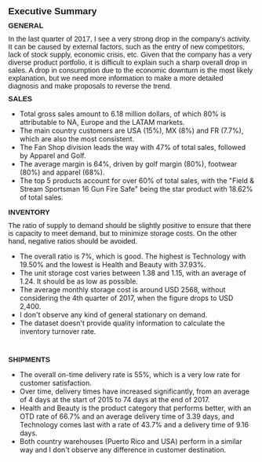 <p style='margin-top:0in;margin-right:0in;margin-bottom:8.0pt;margin-left:0in;font-size:11.0pt;font-family:"Calibri",sans-serif;'><strong><span style="font-size:19px;line-height:107%;">Executive Summary</span></strong></p>
<p style='margin-top:0in;margin-right:0in;margin-bottom:8.0pt;margin-left:0in;font-size:11.0pt;font-family:"Calibri",sans-serif;'><strong>GENERAL</strong></p>
<p style='margin-top:0in;margin-right:0in;margin-bottom:8.0pt;margin-left:0in;font-size:11.0pt;font-family:"Calibri",sans-serif;'>In the last quarter of 2017, I see a very strong drop in the company&apos;s activity. It can be caused by external factors, such as the entry of new competitors, lack of stock supply, economic crisis, etc. Given that the company has a very diverse product portfolio, it is difficult to explain such a sharp overall drop in sales. A drop in consumption due to the economic downturn is the most likely explanation, but we need more information to make a more detailed diagnosis and make proposals to reverse the trend.</p>
<p style='margin-top:0in;margin-right:0in;margin-bottom:8.0pt;margin-left:0in;font-size:11.0pt;font-family:"Calibri",sans-serif;'><strong>SALES</strong></p>
<ul class="decimal_type" style="list-style-type: disc;">
    <li>Total gross sales amount to 6.18 million dollars, of which 80% is attributable to NA, Europe and the LATAM markets.</li>
    <li>The main country customers are USA (15%), MX (8%) and FR (7.7%), which are also the most consistent.</li>
    <li>The Fan Shop division leads the way with 47% of total sales, followed by Apparel and Golf.</li>
    <li>The average margin is 64%, driven by golf margin (80%), footwear (80%) and apparel (68%).</li>
    <li>The top 5 products account for over 60% of total sales, with the &quot;Field &amp; Stream Sportsman 16 Gun Fire Safe&quot; being the star product with 18.62% of total sales.</li>
</ul>
<p style='margin-top:0in;margin-right:0in;margin-bottom:8.0pt;margin-left:0in;font-size:11.0pt;font-family:"Calibri",sans-serif;'><strong>INVENTORY</strong></p>
<p style='margin-top:0in;margin-right:0in;margin-bottom:8.0pt;margin-left:0in;font-size:11.0pt;font-family:"Calibri",sans-serif;'>The ratio of supply to demand should be slightly positive to ensure that there is capacity to meet demand, but to minimize storage costs. On the other hand, negative ratios should be avoided.</p>
<ul class="decimal_type" style="list-style-type: disc;">
    <li>The overall ratio is 7%, which is good. The highest is Technology with 19.50% and the lowest is Health and Beauty with 37.93%.</li>
    <li>The unit storage cost varies between 1.38 and 1.15, with an average of 1.24. It should be as low as possible.</li>
    <li>The average monthly storage cost is around USD 2568, without considering the 4th quarter of 2017, when the figure drops to USD 2,400.</li>
    <li>I don&apos;t observe any kind of general stationary on demand.</li>
    <li>The dataset doesn&apos;t provide quality information to calculate the inventory turnover rate.</li>
</ul>
<p style='margin-top:0in;margin-right:0in;margin-bottom:8.0pt;margin-left:0in;font-size:11.0pt;font-family:"Calibri",sans-serif;'>&nbsp;</p>
<p style='margin-top:0in;margin-right:0in;margin-bottom:8.0pt;margin-left:0in;font-size:11.0pt;font-family:"Calibri",sans-serif;'><strong>SHIPMENTS</strong></p>
<ul class="decimal_type" style="list-style-type: disc;">
    <li>The overall on-time delivery rate is 55%, which is a very low rate for customer satisfaction.</li>
    <li>Over time, delivery times have increased significantly, from an average of 4 days at the start of 2015 to 74 days at the end of 2017.</li>
    <li>Health and Beauty is the product category that performs better, with an OTD rate of 66.7% and an average delivery time of 3.39 days, and Technology comes last with a rate of 43.7% and a delivery time of 9.16 days.</li>
    <li>Both country warehouses (Puerto Rico and USA) perform in a similar way and I don&apos;t observe any difference in customer destination.</li>
</ul>
